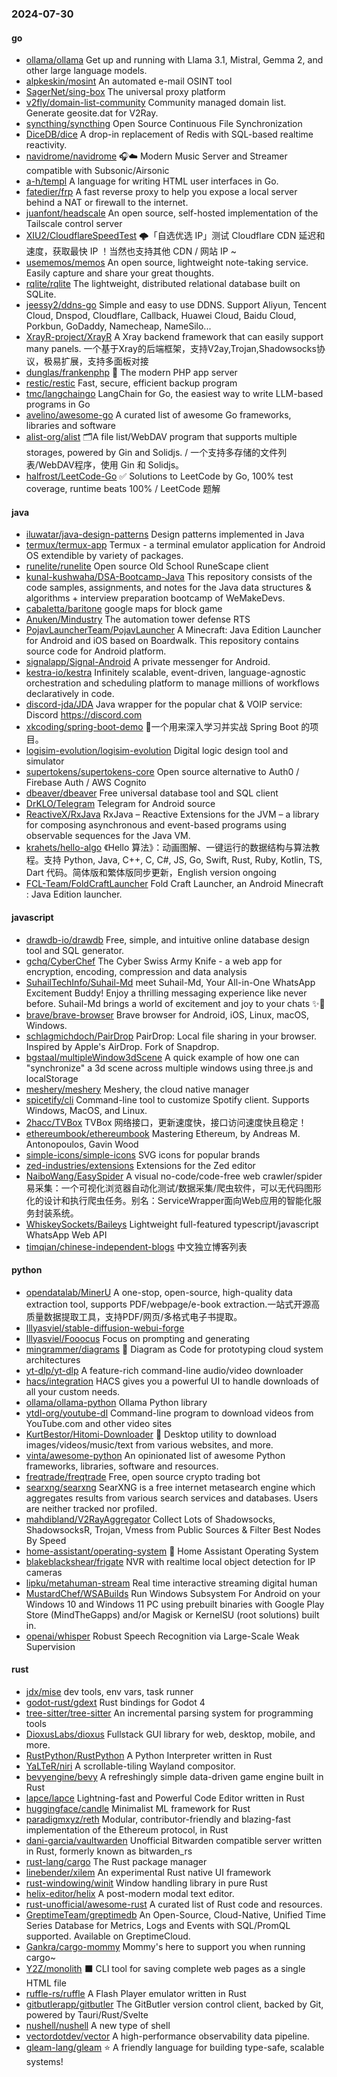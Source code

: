### 2024-07-30

#### go
* [ollama/ollama](https://github.com/ollama/ollama) Get up and running with Llama 3.1, Mistral, Gemma 2, and other large language models.
* [alpkeskin/mosint](https://github.com/alpkeskin/mosint) An automated e-mail OSINT tool
* [SagerNet/sing-box](https://github.com/SagerNet/sing-box) The universal proxy platform
* [v2fly/domain-list-community](https://github.com/v2fly/domain-list-community) Community managed domain list. Generate geosite.dat for V2Ray.
* [syncthing/syncthing](https://github.com/syncthing/syncthing) Open Source Continuous File Synchronization
* [DiceDB/dice](https://github.com/DiceDB/dice) A drop-in replacement of Redis with SQL-based realtime reactivity.
* [navidrome/navidrome](https://github.com/navidrome/navidrome) 🎧☁️ Modern Music Server and Streamer compatible with Subsonic/Airsonic
* [a-h/templ](https://github.com/a-h/templ) A language for writing HTML user interfaces in Go.
* [fatedier/frp](https://github.com/fatedier/frp) A fast reverse proxy to help you expose a local server behind a NAT or firewall to the internet.
* [juanfont/headscale](https://github.com/juanfont/headscale) An open source, self-hosted implementation of the Tailscale control server
* [XIU2/CloudflareSpeedTest](https://github.com/XIU2/CloudflareSpeedTest) 🌩「自选优选 IP」测试 Cloudflare CDN 延迟和速度，获取最快 IP ！当然也支持其他 CDN / 网站 IP ~
* [usememos/memos](https://github.com/usememos/memos) An open source, lightweight note-taking service. Easily capture and share your great thoughts.
* [rqlite/rqlite](https://github.com/rqlite/rqlite) The lightweight, distributed relational database built on SQLite.
* [jeessy2/ddns-go](https://github.com/jeessy2/ddns-go) Simple and easy to use DDNS. Support Aliyun, Tencent Cloud, Dnspod, Cloudflare, Callback, Huawei Cloud, Baidu Cloud, Porkbun, GoDaddy, Namecheap, NameSilo...
* [XrayR-project/XrayR](https://github.com/XrayR-project/XrayR) A Xray backend framework that can easily support many panels. 一个基于Xray的后端框架，支持V2ay,Trojan,Shadowsocks协议，极易扩展，支持多面板对接
* [dunglas/frankenphp](https://github.com/dunglas/frankenphp) 🧟 The modern PHP app server
* [restic/restic](https://github.com/restic/restic) Fast, secure, efficient backup program
* [tmc/langchaingo](https://github.com/tmc/langchaingo) LangChain for Go, the easiest way to write LLM-based programs in Go
* [avelino/awesome-go](https://github.com/avelino/awesome-go) A curated list of awesome Go frameworks, libraries and software
* [alist-org/alist](https://github.com/alist-org/alist) 🗂️A file list/WebDAV program that supports multiple storages, powered by Gin and Solidjs. / 一个支持多存储的文件列表/WebDAV程序，使用 Gin 和 Solidjs。
* [halfrost/LeetCode-Go](https://github.com/halfrost/LeetCode-Go) ✅ Solutions to LeetCode by Go, 100% test coverage, runtime beats 100% / LeetCode 题解

#### java
* [iluwatar/java-design-patterns](https://github.com/iluwatar/java-design-patterns) Design patterns implemented in Java
* [termux/termux-app](https://github.com/termux/termux-app) Termux - a terminal emulator application for Android OS extendible by variety of packages.
* [runelite/runelite](https://github.com/runelite/runelite) Open source Old School RuneScape client
* [kunal-kushwaha/DSA-Bootcamp-Java](https://github.com/kunal-kushwaha/DSA-Bootcamp-Java) This repository consists of the code samples, assignments, and notes for the Java data structures & algorithms + interview preparation bootcamp of WeMakeDevs.
* [cabaletta/baritone](https://github.com/cabaletta/baritone) google maps for block game
* [Anuken/Mindustry](https://github.com/Anuken/Mindustry) The automation tower defense RTS
* [PojavLauncherTeam/PojavLauncher](https://github.com/PojavLauncherTeam/PojavLauncher) A Minecraft: Java Edition Launcher for Android and iOS based on Boardwalk. This repository contains source code for Android platform.
* [signalapp/Signal-Android](https://github.com/signalapp/Signal-Android) A private messenger for Android.
* [kestra-io/kestra](https://github.com/kestra-io/kestra) Infinitely scalable, event-driven, language-agnostic orchestration and scheduling platform to manage millions of workflows declaratively in code.
* [discord-jda/JDA](https://github.com/discord-jda/JDA) Java wrapper for the popular chat & VOIP service: Discord https://discord.com
* [xkcoding/spring-boot-demo](https://github.com/xkcoding/spring-boot-demo) 🚀一个用来深入学习并实战 Spring Boot 的项目。
* [logisim-evolution/logisim-evolution](https://github.com/logisim-evolution/logisim-evolution) Digital logic design tool and simulator
* [supertokens/supertokens-core](https://github.com/supertokens/supertokens-core) Open source alternative to Auth0 / Firebase Auth / AWS Cognito
* [dbeaver/dbeaver](https://github.com/dbeaver/dbeaver) Free universal database tool and SQL client
* [DrKLO/Telegram](https://github.com/DrKLO/Telegram) Telegram for Android source
* [ReactiveX/RxJava](https://github.com/ReactiveX/RxJava) RxJava – Reactive Extensions for the JVM – a library for composing asynchronous and event-based programs using observable sequences for the Java VM.
* [krahets/hello-algo](https://github.com/krahets/hello-algo) 《Hello 算法》：动画图解、一键运行的数据结构与算法教程。支持 Python, Java, C++, C, C#, JS, Go, Swift, Rust, Ruby, Kotlin, TS, Dart 代码。简体版和繁体版同步更新，English version ongoing
* [FCL-Team/FoldCraftLauncher](https://github.com/FCL-Team/FoldCraftLauncher) Fold Craft Launcher, an Android Minecraft : Java Edition launcher.

#### javascript
* [drawdb-io/drawdb](https://github.com/drawdb-io/drawdb) Free, simple, and intuitive online database design tool and SQL generator.
* [gchq/CyberChef](https://github.com/gchq/CyberChef) The Cyber Swiss Army Knife - a web app for encryption, encoding, compression and data analysis
* [SuhailTechInfo/Suhail-Md](https://github.com/SuhailTechInfo/Suhail-Md) meet Suhail-Md, Your All-in-One WhatsApp Excitement Buddy! Enjoy a thrilling messaging experience like never before. Suhail-Md brings a world of excitement and joy to your chats ✨🤖
* [brave/brave-browser](https://github.com/brave/brave-browser) Brave browser for Android, iOS, Linux, macOS, Windows.
* [schlagmichdoch/PairDrop](https://github.com/schlagmichdoch/PairDrop) PairDrop: Local file sharing in your browser. Inspired by Apple's AirDrop. Fork of Snapdrop.
* [bgstaal/multipleWindow3dScene](https://github.com/bgstaal/multipleWindow3dScene) A quick example of how one can "synchronize" a 3d scene across multiple windows using three.js and localStorage
* [meshery/meshery](https://github.com/meshery/meshery) Meshery, the cloud native manager
* [spicetify/cli](https://github.com/spicetify/cli) Command-line tool to customize Spotify client. Supports Windows, MacOS, and Linux.
* [2hacc/TVBox](https://github.com/2hacc/TVBox) TVBox 网络接口，更新速度快，接口访问速度快且稳定！
* [ethereumbook/ethereumbook](https://github.com/ethereumbook/ethereumbook) Mastering Ethereum, by Andreas M. Antonopoulos, Gavin Wood
* [simple-icons/simple-icons](https://github.com/simple-icons/simple-icons) SVG icons for popular brands
* [zed-industries/extensions](https://github.com/zed-industries/extensions) Extensions for the Zed editor
* [NaiboWang/EasySpider](https://github.com/NaiboWang/EasySpider) A visual no-code/code-free web crawler/spider易采集：一个可视化浏览器自动化测试/数据采集/爬虫软件，可以无代码图形化的设计和执行爬虫任务。别名：ServiceWrapper面向Web应用的智能化服务封装系统。
* [WhiskeySockets/Baileys](https://github.com/WhiskeySockets/Baileys) Lightweight full-featured typescript/javascript WhatsApp Web API
* [timqian/chinese-independent-blogs](https://github.com/timqian/chinese-independent-blogs) 中文独立博客列表

#### python
* [opendatalab/MinerU](https://github.com/opendatalab/MinerU) A one-stop, open-source, high-quality data extraction tool, supports PDF/webpage/e-book extraction.一站式开源高质量数据提取工具，支持PDF/网页/多格式电子书提取。
* [lllyasviel/stable-diffusion-webui-forge](https://github.com/lllyasviel/stable-diffusion-webui-forge)
* [lllyasviel/Fooocus](https://github.com/lllyasviel/Fooocus) Focus on prompting and generating
* [mingrammer/diagrams](https://github.com/mingrammer/diagrams) 🎨 Diagram as Code for prototyping cloud system architectures
* [yt-dlp/yt-dlp](https://github.com/yt-dlp/yt-dlp) A feature-rich command-line audio/video downloader
* [hacs/integration](https://github.com/hacs/integration) HACS gives you a powerful UI to handle downloads of all your custom needs.
* [ollama/ollama-python](https://github.com/ollama/ollama-python) Ollama Python library
* [ytdl-org/youtube-dl](https://github.com/ytdl-org/youtube-dl) Command-line program to download videos from YouTube.com and other video sites
* [KurtBestor/Hitomi-Downloader](https://github.com/KurtBestor/Hitomi-Downloader) 🍰 Desktop utility to download images/videos/music/text from various websites, and more.
* [vinta/awesome-python](https://github.com/vinta/awesome-python) An opinionated list of awesome Python frameworks, libraries, software and resources.
* [freqtrade/freqtrade](https://github.com/freqtrade/freqtrade) Free, open source crypto trading bot
* [searxng/searxng](https://github.com/searxng/searxng) SearXNG is a free internet metasearch engine which aggregates results from various search services and databases. Users are neither tracked nor profiled.
* [mahdibland/V2RayAggregator](https://github.com/mahdibland/V2RayAggregator) Collect Lots of Shadowsocks, ShadowsocksR, Trojan, Vmess from Public Sources & Filter Best Nodes By Speed
* [home-assistant/operating-system](https://github.com/home-assistant/operating-system) 🔰 Home Assistant Operating System
* [blakeblackshear/frigate](https://github.com/blakeblackshear/frigate) NVR with realtime local object detection for IP cameras
* [lipku/metahuman-stream](https://github.com/lipku/metahuman-stream) Real time interactive streaming digital human
* [MustardChef/WSABuilds](https://github.com/MustardChef/WSABuilds) Run Windows Subsystem For Android on your Windows 10 and Windows 11 PC using prebuilt binaries with Google Play Store (MindTheGapps) and/or Magisk or KernelSU (root solutions) built in.
* [openai/whisper](https://github.com/openai/whisper) Robust Speech Recognition via Large-Scale Weak Supervision

#### rust
* [jdx/mise](https://github.com/jdx/mise) dev tools, env vars, task runner
* [godot-rust/gdext](https://github.com/godot-rust/gdext) Rust bindings for Godot 4
* [tree-sitter/tree-sitter](https://github.com/tree-sitter/tree-sitter) An incremental parsing system for programming tools
* [DioxusLabs/dioxus](https://github.com/DioxusLabs/dioxus) Fullstack GUI library for web, desktop, mobile, and more.
* [RustPython/RustPython](https://github.com/RustPython/RustPython) A Python Interpreter written in Rust
* [YaLTeR/niri](https://github.com/YaLTeR/niri) A scrollable-tiling Wayland compositor.
* [bevyengine/bevy](https://github.com/bevyengine/bevy) A refreshingly simple data-driven game engine built in Rust
* [lapce/lapce](https://github.com/lapce/lapce) Lightning-fast and Powerful Code Editor written in Rust
* [huggingface/candle](https://github.com/huggingface/candle) Minimalist ML framework for Rust
* [paradigmxyz/reth](https://github.com/paradigmxyz/reth) Modular, contributor-friendly and blazing-fast implementation of the Ethereum protocol, in Rust
* [dani-garcia/vaultwarden](https://github.com/dani-garcia/vaultwarden) Unofficial Bitwarden compatible server written in Rust, formerly known as bitwarden_rs
* [rust-lang/cargo](https://github.com/rust-lang/cargo) The Rust package manager
* [linebender/xilem](https://github.com/linebender/xilem) An experimental Rust native UI framework
* [rust-windowing/winit](https://github.com/rust-windowing/winit) Window handling library in pure Rust
* [helix-editor/helix](https://github.com/helix-editor/helix) A post-modern modal text editor.
* [rust-unofficial/awesome-rust](https://github.com/rust-unofficial/awesome-rust) A curated list of Rust code and resources.
* [GreptimeTeam/greptimedb](https://github.com/GreptimeTeam/greptimedb) An Open-Source, Cloud-Native, Unified Time Series Database for Metrics, Logs and Events with SQL/PromQL supported. Available on GreptimeCloud.
* [Gankra/cargo-mommy](https://github.com/Gankra/cargo-mommy) Mommy's here to support you when running cargo~
* [Y2Z/monolith](https://github.com/Y2Z/monolith) ⬛️ CLI tool for saving complete web pages as a single HTML file
* [ruffle-rs/ruffle](https://github.com/ruffle-rs/ruffle) A Flash Player emulator written in Rust
* [gitbutlerapp/gitbutler](https://github.com/gitbutlerapp/gitbutler) The GitButler version control client, backed by Git, powered by Tauri/Rust/Svelte
* [nushell/nushell](https://github.com/nushell/nushell) A new type of shell
* [vectordotdev/vector](https://github.com/vectordotdev/vector) A high-performance observability data pipeline.
* [gleam-lang/gleam](https://github.com/gleam-lang/gleam) ⭐️ A friendly language for building type-safe, scalable systems!

